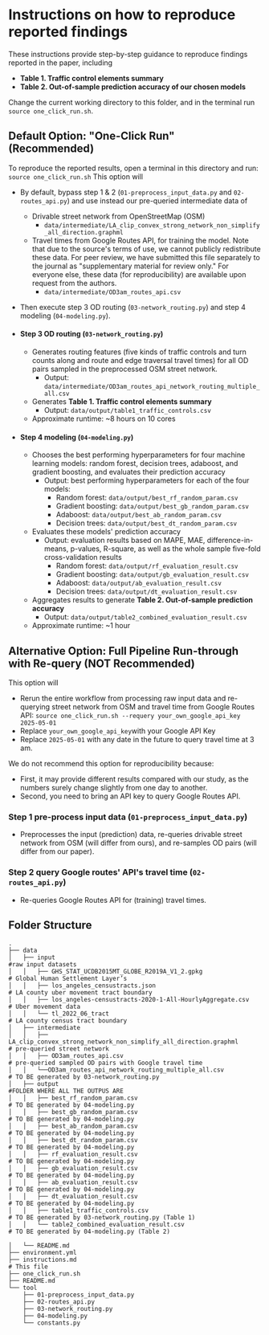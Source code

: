 # Instructions on how to reproduce reported findings

These instructions provide step-by-step guidance to reproduce findings reported in the paper, including
- **Table 1. Traffic control elements summary**
- **Table 2. Out-of-sample prediction accuracy of our chosen models**

Change the current working directory to this folder, and in the terminal run `source one_click_run.sh`.

## Default Option: "One-Click Run" (Recommended)
To reproduce the reported results, open a terminal in this directory and run: `source one_click_run.sh`
This option will
- By default, bypass step 1 & 2 (`01-preprocess_input_data.py` and `02-routes_api.py`) and use instead our pre-queried intermediate data of
  - Drivable street network from OpenStreetMap (OSM)
    - `data/intermediate/LA_clip_convex_strong_network_non_simplify_all_direction.graphml`
  - Travel times from Google Routes API, for training the model. Note that due to the source's terms of use, we cannot publicly redistribute these data. For peer review, we have submitted this file separately to the journal as "supplementary material for review only." For everyone else, these data (for reproducibility) are available upon request from the authors.
    - `data/intermediate/OD3am_routes_api.csv`

- Then execute step 3 OD routing (`03-network_routing.py`) and step 4 modeling (`04-modeling.py`).
- #### Step 3 OD routing (`03-network_routing.py`)
  - Generates routing features (five kinds of traffic controls and turn counts along and route and edge traversal travel times) for all OD pairs sampled in the preprocessed OSM street network.
    - Output: `data/intermediate/OD3am_routes_api_network_routing_multiple_all.csv`
  - Generates **Table 1. Traffic control elements summary**
    - Output: `data/output/table1_traffic_controls.csv`
  - Approximate runtime: ~8 hours on 10 cores

- #### Step 4 modeling (`04-modeling.py`)
  - Chooses the best performing hyperparameters for four machine learning models: random forest, decision trees, adaboost, and gradient boosting, and evaluates their prediction accuracy
    - Output: best performing hyperparameters for each of the four models:
      - Random forest: `data/output/best_rf_random_param.csv`
      - Gradient boosting: `data/output/best_gb_random_param.csv`
      - Adaboost: `data/output/best_ab_random_param.csv`
      - Decision trees: `data/output/best_dt_random_param.csv`
  - Evaluates these models' prediction accuracy
    - Output: evaluation results based on MAPE, MAE, difference-in-means, p-values, R-square, as well as the whole sample five-fold cross-validation results
      - Random forest: `data/output/rf_evaluation_result.csv`
      - Gradient boosting: `data/output/gb_evaluation_result.csv`
      - Adaboost: `data/output/ab_evaluation_result.csv`
      - Decision trees: `data/output/dt_evaluation_result.csv`
  - Aggregates results to generate **Table 2. Out-of-sample prediction accuracy**
    - Output: `data/output/table2_combined_evaluation_result.csv`
  - Approximate runtime: ~1 hour

## Alternative Option: Full Pipeline Run-through with Re-query (NOT Recommended)

This option will
- Rerun the entire workflow from processing raw input data and re-querying street network from OSM and travel time from Google Routes API: `source one_click_run.sh --requery your_own_google_api_key 2025-05-01`
- Replace `your_own_google_api_key`with your Google API Key
- Replace `2025-05-01` with any date in the future to query travel time at 3 am.

We do not recommend this option for reproducibility because:
  - First, it may provide different results compared with our study, as the numbers surely change slightly from one day to another.
  - Second, you need to bring an API key to query Google Routes API.

### Step 1 pre-process input data (`01-preprocess_input_data.py`)
  - Preprocesses the input (prediction) data, re-queries drivable street network from OSM (will differ from ours), and re-samples OD pairs (will differ from our paper).
### Step 2 query Google routes' API's travel time (`02-routes_api.py`)
  - Re-queries Google Routes API for (training) travel times.

## Folder Structure
```text
.
├── data
│   ├── input                                                                          #raw input datasets
│   │   ├── GHS_STAT_UCDB2015MT_GLOBE_R2019A_V1_2.gpkg                                 # Global Human Settlement Layer’s
│   │   ├── los_angeles_censustracts.json                                              # LA county uber movement tract boundary
│   │   ├── los_angeles-censustracts-2020-1-All-HourlyAggregate.csv                    # Uber movement data
│   │   └── tl_2022_06_tract                                                           # LA county census tract boundary
│   ├── intermediate
│   │   ├── LA_clip_convex_strong_network_non_simplify_all_direction.graphml           # pre-queried street network
│   │   ├── OD3am_routes_api.csv                                                       # pre-queried sampled OD pairs with Google travel time
│   │   └──OD3am_routes_api_network_routing_multiple_all.csv                           # TO BE generated by 03-network_routing.py
│   ├── output                                                                         #FOLDER WHERE ALL THE OUTPUS ARE
│   │   ├── best_rf_random_param.csv                                                   # TO BE generated by 04-modeling.py
│   │   ├── best_gb_random_param.csv                                                   # TO BE generated by 04-modeling.py
│   │   ├── best_ab_random_param.csv                                                   # TO BE generated by 04-modeling.py
│   │   ├── best_dt_random_param.csv                                                   # TO BE generated by 04-modeling.py
│   │   ├── rf_evaluation_result.csv                                                   # TO BE generated by 04-modeling.py
│   │   ├── gb_evaluation_result.csv                                                   # TO BE generated by 04-modeling.py
│   │   ├── ab_evaluation_result.csv                                                   # TO BE generated by 04-modeling.py
│   │   ├── dt_evaluation_result.csv                                                   # TO BE generated by 04-modeling.py
│   │   ├── table1_traffic_controls.csv                                                # TO BE generated by 03-network_routing.py (Table 1)
│   │   └── table2_combined_evaluation_result.csv                                      # TO BE generated by 04-modeling.py (Table 2)

│   └── README.md
├── environment.yml
├── instructions.md                                                                    # This file
├── one_click_run.sh
├── README.md
└── tool
    ├── 01-preprocess_input_data.py
    ├── 02-routes_api.py
    ├── 03-network_routing.py
    ├── 04-modeling.py
    └── constants.py
